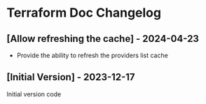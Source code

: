 # Terraform Doc Changelog

## [Allow refreshing the cache] - 2024-04-23

- Provide the ability to refresh the providers list cache

## [Initial Version] - 2023-12-17

Initial version code
